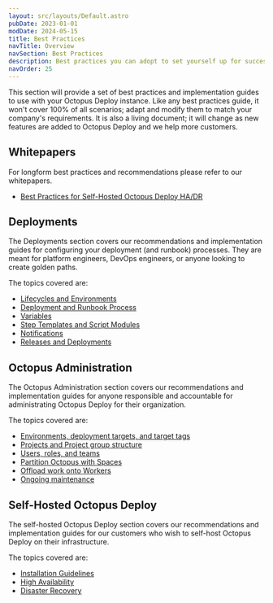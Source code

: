```yaml
---
layout: src/layouts/Default.astro
pubDate: 2023-01-01
modDate: 2024-05-15
title: Best Practices
navTitle: Overview
navSection: Best Practices
description: Best practices you can adopt to set yourself up for success in using Octopus Deploy. 
navOrder: 25
---
```


This section will provide a set of best practices and implementation guides to use with your Octopus Deploy instance.  Like any best practices guide, it won't cover 100% of all scenarios; adapt and modify them to match your company's requirements.  It is also a living document; it will change as new features are added to Octopus Deploy and we help more customers.  

## Whitepapers

For longform best practices and recommendations please refer to our whitepapers.

- [Best Practices for Self-Hosted Octopus Deploy HA/DR](https://octopus.com/whitepapers/best-practice-for-self-hosted-octopus-deploy-ha-dr)

## Deployments

The Deployments section covers our recommendations and implementation guides for configuring your deployment (and runbook) processes.  They are meant for platform engineers, DevOps engineers, or anyone looking to create golden paths.

The topics covered are:

- [Lifecycles and Environments](/docs/best-practices/deployments/lifecycles-and-environments)
- [Deployment and Runbook Process](/docs/best-practices/deployments/deployment-and-runbook-processes)
- [Variables](/docs/best-practices/deployments/variables)
- [Step Templates and Script Modules](/docs/best-practices/deployments/step-templates-and-script-modules)
- [Notifications](/docs/best-practices/deployments/notifications)
- [Releases and Deployments](/docs/best-practices/deployments/releases-and-deployments)

## Octopus Administration

The Octopus Administration section covers our recommendations and implementation guides for anyone responsible and accountable for administrating Octopus Deploy for their organization.  

The topics covered are:

- [Environments, deployment targets, and target tags](/docs/best-practices/octopus-administration/environments-and-deployment-targets-and-roles)
- [Projects and Project group structure](/docs/best-practices/octopus-administration/projects-and-project-groups)
- [Users, roles, and teams](/docs/best-practices/octopus-administration/users-roles-and-teams)
- [Partition Octopus with Spaces](/docs/best-practices/octopus-administration/partition-octopus-with-spaces)
- [Offload work onto Workers](/docs/best-practices/octopus-administration/worker-configuration)
- [Ongoing maintenance](/docs/best-practices/octopus-administration/ongoing-maintenance)

## Self-Hosted Octopus Deploy

The self-hosted Octopus Deploy section covers our recommendations and implementation guides for our customers who wish to self-host Octopus Deploy on their infrastructure.  

The topics covered are:

- [Installation Guidelines](/docs/best-practices/self-hosted-octopus/installation-guidelines)
- [High Availability](/docs/best-practices/self-hosted-octopus/high-availability)
- [Disaster Recovery](/docs/best-practices/self-hosted-octopus/disaster-recovery)